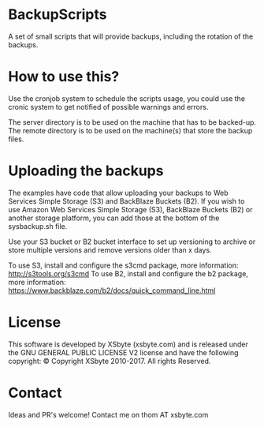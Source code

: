 BackupScripts
=============
A set of small scripts that will provide backups, including the rotation of the backups.

How to use this?
=============
Use the cronjob system to schedule the scripts usage, you could use the cronic system to get notified of possible warnings and errors.

The server directory is to be used on the machine that has to be backed-up.
The remote directory is to be used on the machine(s) that store the backup files.

Uploading the backups
=============
The examples have code that allow uploading your backups to Web Services Simple Storage (S3) and BackBlaze Buckets (B2).
If you wish to use Amazon Web Services Simple Storage (S3), BackBlaze Buckets (B2) or another storage platform, you can add those at the bottom of the sysbackup.sh file.

Use your S3 bucket or B2 bucket interface to set up versioning to archive or store multiple versions and remove versions older than x days.

To use S3, install and configure the s3cmd package, more information: http://s3tools.org/s3cmd
To use B2, install and configure the b2 package, more information: https://www.backblaze.com/b2/docs/quick_command_line.html

License
=============

This software is developed by XSbyte (xsbyte.com) and is released under the GNU GENERAL PUBLIC LICENSE V2 license and have the following copyright:
© Copyright XSbyte 2010-2017. All rights Reserved.

Contact
=============
Ideas and PR's welcome!
Contact me on thom AT xsbyte.com

